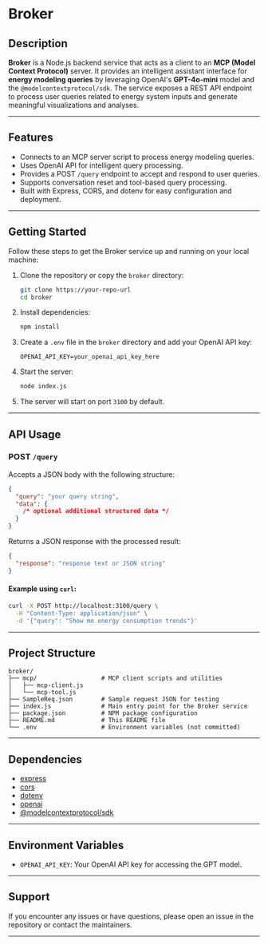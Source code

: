 # Broker

## Description

**Broker** is a Node.js backend service that acts as a client to an **MCP (Model Context Protocol)** server. It provides an intelligent assistant interface for **energy modeling queries** by leveraging OpenAI's **GPT-4o-mini** model and the `@modelcontextprotocol/sdk`. The service exposes a REST API endpoint to process user queries related to energy system inputs and generate meaningful visualizations and analyses.

---

## Features

* Connects to an MCP server script to process energy modeling queries.
* Uses OpenAI API for intelligent query processing.
* Provides a POST `/query` endpoint to accept and respond to user queries.
* Supports conversation reset and tool-based query processing.
* Built with Express, CORS, and dotenv for easy configuration and deployment.

---

## Getting Started

Follow these steps to get the Broker service up and running on your local machine:

1. Clone the repository or copy the `broker` directory:

   ```bash
   git clone https://your-repo-url
   cd broker
   ```

2. Install dependencies:

   ```bash
   npm install
   ```

3. Create a `.env` file in the `broker` directory and add your OpenAI API key:

   ```
   OPENAI_API_KEY=your_openai_api_key_here
   ```

4. Start the server:

   ```bash
   node index.js
   ```

5. The server will start on port `3100` by default.

---

## API Usage

### POST `/query`

Accepts a JSON body with the following structure:

```json
{
  "query": "your query string",
  "data": {
    /* optional additional structured data */
  }
}
```

Returns a JSON response with the processed result:

```json
{
  "response": "response text or JSON string"
}
```

#### Example using `curl`:

```bash
curl -X POST http://localhost:3100/query \
  -H "Content-Type: application/json" \
  -d '{"query": "Show me energy consumption trends"}'
```

---

## Project Structure

```
broker/
├── mcp/                  # MCP client scripts and utilities
│   ├── mcp-client.js
│   └── mcp-tool.js
├── SampleReq.json        # Sample request JSON for testing
├── index.js              # Main entry point for the Broker service
├── package.json          # NPM package configuration
├── README.md             # This README file
└── .env                  # Environment variables (not committed)
```

---

## Dependencies

* [express](https://www.npmjs.com/package/express)
* [cors](https://www.npmjs.com/package/cors)
* [dotenv](https://www.npmjs.com/package/dotenv)
* [openai](https://www.npmjs.com/package/openai)
* [@modelcontextprotocol/sdk](https://www.npmjs.com/package/@modelcontextprotocol/sdk)

---

## Environment Variables

* `OPENAI_API_KEY`: Your OpenAI API key for accessing the GPT model.

---

## Support

If you encounter any issues or have questions, please open an issue in the repository or contact the maintainers.

---
